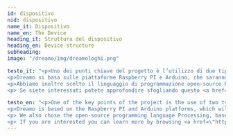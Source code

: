 ```yaml
---
id: dispositivo
nid: dispositivo
name_it: Dispositivo
name_en: The Device
heading_it: Struttura del dispositivo
heading_en: Device structure
subheading:
image: "/dreamo/img/dreamologhi.png"

testo_it: "<p>Uno dei punti chiave del progetto è l’utilizzo di due tipi di input in contemporanea: l’input dei sensori corporei e quello musicale, che collaborano alla definizione di uno stato corrente e alla conseguente generazione del video </p>
<p>Dreamo si basa sulle piattaforme Raspberry PI e Arduino, che saranno sfruttate rispettivamente per la gestione dell'audio e della sonsoristica biomedica. Raspberry si occuperà inoltre della generazione del video e della proiezione.</p>
<p>Abbiamo inoltre scelto il linguaggio di programmazione open-source Processing, basato su Java, che si rivela adatto a gestire aspetti multimediali e grafici.</p>
<p> Se siete interessati potete approfondire sfogliando questo <a href=\"https://drive.google.com/open?id=1OZDLGxfbXZeDAKrvFt3UCfgj15zuz4HuL2U-3lGGjKE\"> documento. <p/>"

testo_en: "<p>One of the key points of the project is the use of two types of inputs at the same time: the input of body sensors and the music, which collaborate in the mood detection and in the subsequent video generation </p>
<p>Dreamo is based on the Raspberry PI and Arduino platforms, which will be exploited respectively for audio and biomedical sensors management. The Raspberry will also manage the video generation and projection. </p>
<p> We also chose the open-source programming language Processing, based on Java, which is suited to handle multimedia and graphical aspects. </p>
<p> If you are interested you can learn more by browsing <a href=\"https://drive.google.com/open?id=1OZDLGxfbXZeDAKrvFt3UCfgj15zuz4HuL2U-3lGGjKE\"> this document. </p>"
---
```


<!-- frase originale: <p>Queste informazioni vengono quindi utilizzate per scegliere l'effetto visivo che più si adatta alla performance, nonché per rendere il video reattivo e dinamico.</p> -->
<!-- image: "/img/dreamologhi.png" -->
